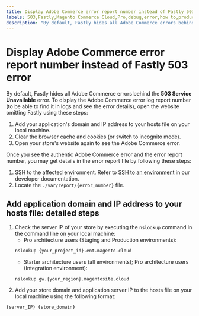 ```yaml
---
title: Display Adobe Commerce error report number instead of Fastly 503 error
labels: 503,Fastly,Magento Commerce Cloud,Pro,debug,error,how to,production,reports,staging,Adobe Commerce,cloud infrastructure
description: "By default, Fastly hides all Adobe Commerce errors behind the **503 Service Unavailable** error. To display the Adobe Commerce error log report number (to be able to find it in logs and see the error details), open the website omitting Fastly using these steps:"
---
```


# Display Adobe Commerce error report number instead of Fastly 503 error

By default, Fastly hides all Adobe Commerce errors behind the **503 Service Unavailable** error. To display the Adobe Commerce error log report number (to be able to find it in logs and see the error details), open the website omitting Fastly using these steps:

1. Add your application's domain and IP address to your hosts file on your local machine.
1. Clear the browser cache and cookies (or switch to incognito mode).
1. Open your store's website again to see the Adobe Commerce error.

Once you see the authentic Adobe Commerce error and the error report number, you may get details in the error report file by following these steps:

1. SSH to the affected environment. Refer to [SSH to an environment](https://devdocs.magento.com/guides/v2.3/cloud/env/environments-ssh.html#ssh) in our developer documentation.
1. Locate the `./var/report/{error_number}` file.

## Add application domain and IP address to your hosts file: detailed steps

1. Check the server IP of your store by executing the `nslookup` command in the command line on your local machine:
    * Pro architecture users (Staging and Production environments):
    ```clike
    nslookup {your_project_id}.ent.magento.cloud
    ```
    * Starter architecture users (all environments); Pro architecture users (Integration environment):
    ```clike
    nslookup gw.{your_region}.magentosite.cloud
    ```
1. Add your store domain and application server IP to the hosts file on your local machine using the following format:

```clike
{server_IP} {store_domain}
```
